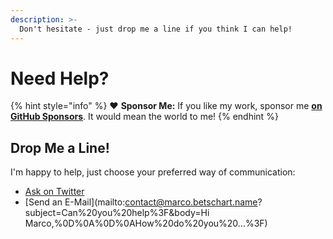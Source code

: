 ```yaml
---
description: >-
  Don't hesitate - just drop me a line if you think I can help!
---
```


# Need Help?

{% hint style="info" %}
❤️ **Sponsor Me:** If you like my work, sponsor me [**on GitHub Sponsors**](https://github.com/sponsors/marbetschar). It would mean the world to me!
{% endhint %}

## Drop Me a Line!

I'm happy to help, just choose your preferred way of communication:

- [Ask on Twitter](https://ctt.ac/Ef03H)
- [Send an E-Mail](mailto:contact@marco.betschart.name?subject=Can%20you%20help%3F&body=Hi Marco,%0D%0A%0D%0AHow%20do%20you%20...%3F)